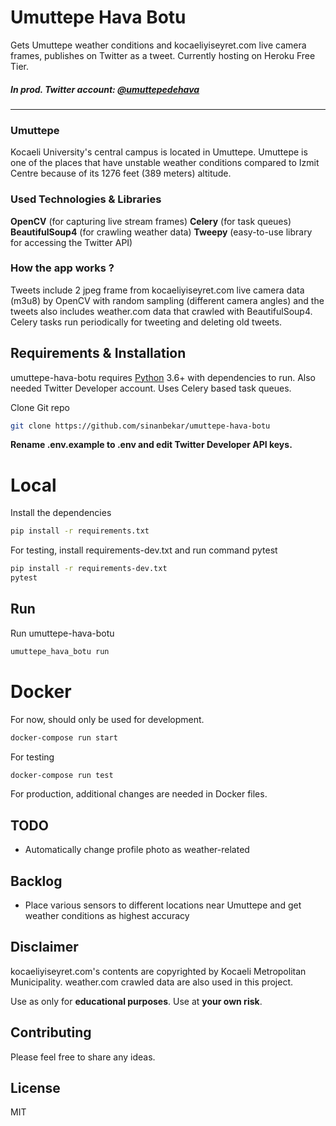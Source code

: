 # Umuttepe Hava Botu
Gets Umuttepe weather conditions and kocaeliyiseyret.com live camera frames, publishes on Twitter as a tweet. Currently hosting on Heroku Free Tier.

##### In prod. Twitter account:  [@umuttepedehava](https://twitter.com/umuttepedehava)
---
### Umuttepe
Kocaeli University's central campus is located in Umuttepe. Umuttepe is one of the places that have unstable weather conditions compared to Izmit Centre because of its 1276 feet (389 meters) altitude. 

### Used Technologies & Libraries
**OpenCV** (for capturing live stream frames)
**Celery** (for task queues)
**BeautifulSoup4** (for crawling weather data)
**Tweepy** (easy-to-use library for accessing the Twitter API)


### How the app works ?

Tweets include 2 jpeg frame from kocaeliyiseyret.com live camera data (m3u8) by OpenCV with random sampling (different camera angles) and the tweets also includes weather.com data that crawled with BeautifulSoup4. Celery tasks run periodically for tweeting and deleting old tweets. 



## Requirements & Installation

umuttepe-hava-botu requires [Python](https://www.python.org) 3.6+ with dependencies to run. Also needed Twitter Developer account.
Uses Celery based task queues. 

Clone Git repo
```sh
git clone https://github.com/sinanbekar/umuttepe-hava-botu
```

**Rename .env.example to .env and edit Twitter Developer API keys.**


# Local

Install the dependencies

```sh
pip install -r requirements.txt
```

For testing, install requirements-dev.txt and run command pytest
```sh
pip install -r requirements-dev.txt
pytest
```

 ## Run
 Run umuttepe-hava-botu
 ```sh
umuttepe_hava_botu run
```


# Docker

For now, should only be used for development.

```sh
docker-compose run start
```

For testing
```sh
docker-compose run test
```

For production, additional changes are needed in Docker files.

 ## TODO
 - Automatically change profile photo as weather-related
 
 ## Backlog
 - Place various sensors to different locations near Umuttepe and get weather conditions as highest accuracy

## Disclaimer

kocaeliyiseyret.com's contents are copyrighted by Kocaeli Metropolitan Municipality.
weather.com crawled data are also used in this project.

Use as only for **educational purposes**. 
Use at **your own risk**.


## Contributing

Please feel free to share any ideas.


## License

MIT

